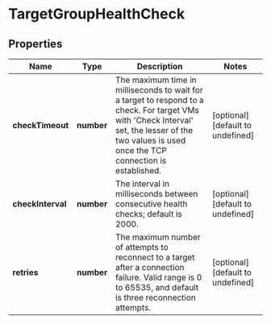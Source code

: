 # TargetGroupHealthCheck

## Properties
| Name | Type | Description | Notes |
| ------------ | ------------- | ------------- | ------------- |
| **checkTimeout** | **number** | The maximum time in milliseconds to wait for a target to respond to a check. For target VMs with \'Check Interval\' set, the lesser of the two  values is used once the TCP connection is established. | [optional] [default to undefined] |
| **checkInterval** | **number** | The interval in milliseconds between consecutive health checks; default is 2000. | [optional] [default to undefined] |
| **retries** | **number** | The maximum number of attempts to reconnect to a target after a connection failure. Valid range is 0 to 65535, and default is three reconnection attempts. | [optional] [default to undefined] |


